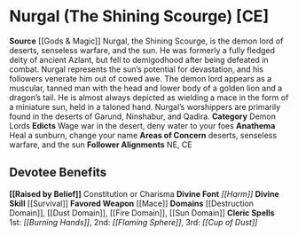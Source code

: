 ﻿---
ability:
- Constitution
- Charisma
ability_boost:
- Constitution
- Charisma
alignment: CE
deity:
- '[[DATABASE/deity/Nurgal|Nurgal]]'
deity_category: Demon Lords
divine_font: Harm
domain:
- '[[DATABASE/domain/Destruction Domain|Destruction]]'
- '[[DATABASE/domain/Dust Domain|Dust]]'
- '[[DATABASE/domain/Fire Domain|Fire]]'
- '[[DATABASE/domain/Sun Domain|Sun]]'
favored_weapon: '[[DATABASE/weapon/Mace|Mace]]'
follower_alignment:
- NE
- CE
id: '78'
name: Nurgal
rarity: Common
skill:
- '[[DATABASE/skill/Survival|Survival]]'
source: '[[DATABASE/source/Gods & Magic|Gods & Magic]]'
trait: null
type: Deity

---
# Nurgal (The Shining Scourge) [CE]

**Source** [[Gods & Magic]] 
Nurgal, the Shining Scourge, is the demon lord of deserts, senseless warfare, and the sun. He was formerly a fully fledged deity of ancient Azlant, but fell to demigodhood after being defeated in combat. Nurgal represents the sun’s potential for devastation, and his followers venerate him out of cowed awe. The demon lord appears as a muscular, tanned man with the head and lower body of a golden lion and a dragon’s tail. He is almost always depicted as wielding a mace in the form of a miniature sun, held in a taloned hand. Nurgal’s worshippers are primarily found in the deserts of Garund, Ninshabur, and Qadira.
**Category** Demon Lords
**Edicts** Wage war in the desert, deny water to your foes
**Anathema** Heal a sunburn, change your name
**Areas of Concern** deserts, senseless warfare, and the sun
**Follower Alignments** NE, CE

## Devotee Benefits

**[[Raised by Belief]]** Constitution or Charisma
**Divine Font** _[[Harm]]_
**Divine Skill** [[Survival]]
**Favored Weapon** [[Mace]]
**Domains** [[Destruction Domain]], [[Dust Domain]], [[Fire Domain]], [[Sun Domain]]
**Cleric Spells** 1st: _[[Burning Hands]]_, 2nd: _[[Flaming Sphere]]_, 3rd: _[[Cup of Dust]]_